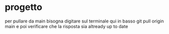 # progetto
per pullare da main bisogna digitare sul terminale qui in basso git pull origin main e poi verificare che la risposta sia altready up to date

